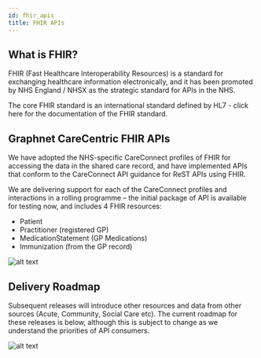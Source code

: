 ```yaml
---
id: fhir_apis
title: FHIR APIs
---
```


## What is FHIR?
FHIR (Fast Healthcare Interoperability Resources) is a standard for exchanging healthcare information electronically, and it has been promoted by NHS England / NHSX as the strategic standard for APIs in the NHS.

The core FHIR standard is an international standard defined by HL7 - click here for the documentation of the FHIR standard.

## Graphnet CareCentric FHIR APIs
We have adopted the NHS-specific CareConnect profiles of FHIR for accessing the data in the shared care record, and have implemented APIs that conform to the CareConnect API guidance for ReST APIs using FHIR.

We are delivering support for each of the CareConnect profiles and interactions in a rolling programme – the initial package of API is available for testing now, and includes 4 FHIR resources:

- Patient
- Practitioner (registered GP)
- MedicationStatement (GP Medications)
- Immunization (from the GP record)


 ![alt text](/img/CCFHIR-Phase1.png 'FHIR APIs')

## Delivery Roadmap
Subsequent releases will introduce other resources and data from other sources (Acute, Community, Social Care etc). The current roadmap for these releases is below, although this is subject to change as we understand the priorities of API consumers.


 ![alt text](/img/FHIR-Roadmap.png 'FHIR Roadmap')
